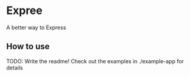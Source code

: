 # Expree

A better way to Express

## How to use

TODO: Write the readme!
Check out the examples in ./example-app for details
